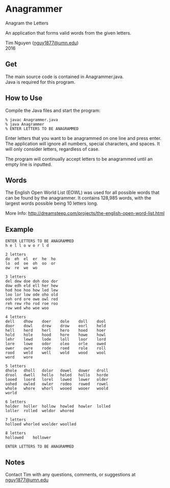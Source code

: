 # Anagrammer
Anagram the Letters  

An application that forms valid words from the given letters.  

Tim Nguyen (nguy1877@umn.edu)  
2016

## Get
The main source code is contained in Anagrammer.java.  
Java is required for this program.  

## How to Use
Compile the Java files and start the program:  

    % javac Anagrammer.java  
    % java Anagrammer
    % ENTER LETTERS TO BE ANAGRAMMED

Enter letters that you want to be anagrammed on one line and press enter.
The application will ignore all numbers, special characters, and spaces.
It will only consider letters, regardless of case.

The program will continually accept letters to be anagrammed until an empty
line is inputted.

## Words
The English Open World List (EOWL) was used for all possible words that can be
found by the anagrammer. It contains 128,985 words, with the largest words
possible being 10 letters long.

More Info: http://dreamsteep.com/projects/the-english-open-word-list.html

## Example

    ENTER LETTERS TO BE ANAGRAMMED
    h e l l o w o r l d

    2 letters
    do	eh	el	er	he	ho
    lo	od	oe	oh	oo	or
    ow	re	we	wo

    3 letters
    del	dew	doe	doh	doo	dor
    dow	edh	eld	ell	her	hew
    hod	hoe	hoo	how	led	lew
    loo	lor	low	ode	oho	old
    ooh	ord	ore	owe	owl	red
    reh	rew	rho	rod	roe	roo
    row	wed	who	woe	woo

    4 letters
    dell	dhow	doer	dole	doll	dool
    door	dowl	drew	drow	eorl	held
    hell	herd	herl	hero	hoed	hoer
    hold	hole	hood	hore	howe	howl
    lehr	lewd	lode	loll	loor	lord
    lore	lowe	odor	oleo	orle	owed
    ower	owre	rode	roed	role	roll
    rood	weld	well	wold	wood	wool
    word	wore

    5 letters
    dhole	dholl	dolor	dowel	dower	droll
    drool	dwell	hello	holed	hollo	horde
    looed	loord	lorel	lowed	lower	older
    oohed	owled	owler	rodeo	rowed	rowel
    whole	whore	whorl	wooed	wooer	woold
    world

    6 letters
    holder	holler	hollow	howled	howler	lolled
    loller	rolled	weldor	whored

    7 letters
    holloed	whorled	woolder	woolled

    8 letters
    hollowed	hollower

    ENTER LETTERS TO BE ANAGRAMMED

## Notes

Contact Tim with any questions, comments, or suggestions at nguy1877@umn.edu
